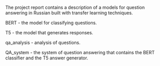 The project report contains a description of a models for question
answering in Russian built with transfer learning techniques.

BERT - the model for classifying questions.

T5 - the model that generates responses.

qa_analysis - analysis of questions.

QA_system - the system of question answering that contains the BERT classifier and the T5 answer generator.
